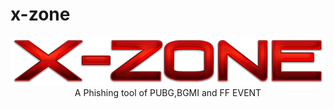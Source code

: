 # x-zone
<p align="center">
<img src=".github/misc/logo.png"/>
 A Phishing tool of PUBG,BGMI and FF EVENT 
</p>
